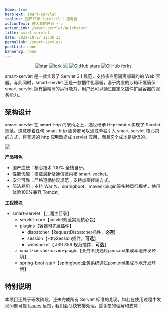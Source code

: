 ```yaml
---
home: true
heroText: smart-servlet
tagline: 国产开源 Servlet3.1 服务器
actionText: 进入我的开源 → 💡
actionLink: /smart-servlet/quickstart
title: smart-servlet
date: 2022-10-27 12:36:13
permalink: /smart-servlet/
postList: none
bannerBg: none
---
```

<p align="center">
  <a href='https://gitee.com/smartboot/smart-servlet' target="_blank"><img src='https://gitee.com/smartboot/smart-servlet/badge/star.svg?theme=gvp' alt='star' class="no-zoom"/></a>
  <a href='https://gitee.com/smartboot/smart-servlet' target="_blank"><img src='https://gitee.com/smartboot/smart-servlet/badge/fork.svg?theme=gvp' alt='fork' class="no-zoom"/></a>
  <a href="https://www.murphysec.com/dr/7sZdQKJ9CLbpVU2roi" alt="OSCS Status"><img src="https://www.oscs1024.com/platform/badge/smartboot/smart-servlet.svg?size=small" class="no-zoom"/></a>
  <a href="https://github.com/smartboot/smart-servlet" target="_blank"><img src='https://img.shields.io/github/stars/smartboot/smart-servlet' alt='GitHub stars' class="no-zoom"></a>
  <a href="https://github.com/smartboot/smart-servlet" target="_blank"><img src='https://img.shields.io/github/forks/smartboot/smart-servlet' alt='GitHub forks' class="no-zoom"></a>
</p>
smart-servlet 是一款实现了 Servlet 3.1 规范，支持多应用隔离部署的的 Web 容器。与此同时，smart-servlet 还是一款插件化容器，基于内置的沙箱环境确保 smart-servlet 拥有最精简的运行能力，用户还可以通过自定义插件扩展容器的服务能力。

## 架构设计

smart-servlet 在 smart-http 的架构之上，通过继承 HttpHandle 实现了 Servlet 规范。这意味着任何 smart-http 服务都可以通过单独引入 smart-servlet 核心包的方式，将普通的 http 应用改造成 servlet 应用，而且这个成本是极低的。

![](https://oscimg.oschina.net/oscnet/up-3ffd644ea02c150e7ee44dab5a4fc065cff.png)

**产品特色**
- 国产血统：核心技术 100% 全栈自研。
- 性能优越：搭载最新版通信微内核 smart-socket。
- 安全可靠：严格遵循协议规范；支持加密传输方式。
- 简洁易用：支持 War 包、springboot、maven-plugin等多种运行模式，使用体验100%兼容 Tomcat。

**工程模块**

- smart-servlet 【工程主目录】
  - servlet-core【servlet规范实现核心包】
  - plugins【容器可扩展插件】
    - dispatcher【RequestDispatcher插件，**必选**】
    - session【HttpSession插件，**可选**】
    - websocket【 JSR 356 规范插件，**可选**】
  - smart-servlet-maven-plugin【业务系统通过pom.xml集成本地开发环境】
  - spring-boot-start【springboot业务系统通过pom.xml集成本地开发环境】

## 特别说明

本项目还处于研发阶段，还未完成所有 Servlet 标准的兑现。如若在使用过程中发现问题可提 [Issues](https://gitee.com/smartboot/smart-servlet/issues) 反馈，我们会尽快安排处理，感谢您的理解和支持！